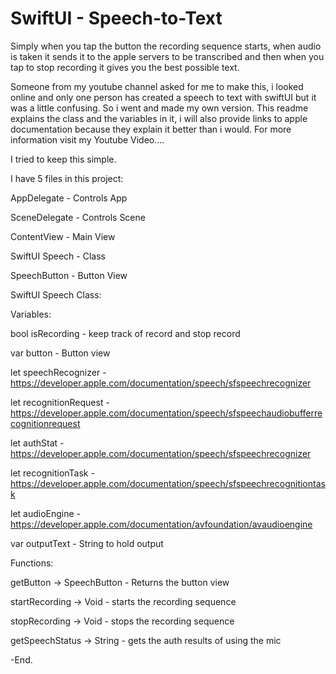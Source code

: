 # SwiftUI - Speech-to-Text

Simply when you tap the button the recording sequence starts, when audio is taken it sends it to the apple servers to be transcribed and then when you tap to stop recording it gives you the best possible text.

Someone from my youtube channel asked for me to make this, i looked online and only one person has created a speech to text with swiftUI but it was a little confusing. So i went and made my own version. This readme explains the class and the variables in it, i will also provide links to apple documentation because they explain it better than i would. For more information visit my Youtube Video....



I tried to keep this simple.


I have 5 files in this project:


AppDelegate - Controls App

SceneDelegate - Controls Scene

ContentView - Main View

SwiftUI Speech - Class

SpeechButton - Button View


SwiftUI Speech Class:


Variables:


bool isRecording - keep track of record and stop record

var button - Button view

let speechRecognizer - https://developer.apple.com/documentation/speech/sfspeechrecognizer

let recognitionRequest - https://developer.apple.com/documentation/speech/sfspeechaudiobufferrecognitionrequest

let authStat - https://developer.apple.com/documentation/speech/sfspeechrecognizer

let recognitionTask - https://developer.apple.com/documentation/speech/sfspeechrecognitiontask

let audioEngine - https://developer.apple.com/documentation/avfoundation/avaudioengine

var outputText - String to hold output



Functions:

getButton -> SpeechButton - Returns the button view

startRecording -> Void - starts the recording sequence

stopRecording -> Void - stops the recording sequence

getSpeechStatus -> String - gets the auth results of using the mic


-End.
